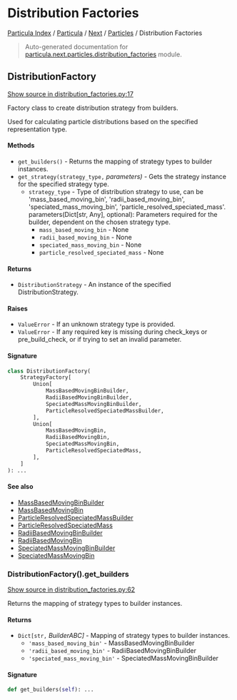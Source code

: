 # Distribution Factories

[Particula Index](../../../README.md#particula-index) / [Particula](../../index.md#particula) / [Next](../index.md#next) / [Particles](./index.md#particles) / Distribution Factories

> Auto-generated documentation for [particula.next.particles.distribution_factories](https://github.com/uncscode/particula/blob/main/particula/next/particles/distribution_factories.py) module.

## DistributionFactory

[Show source in distribution_factories.py:17](https://github.com/uncscode/particula/blob/main/particula/next/particles/distribution_factories.py#L17)

Factory class to create distribution strategy from builders.

Used for calculating particle distributions based on the specified
representation type.

#### Methods

- `get_builders()` - Returns the mapping of strategy types to builder
instances.
- `get_strategy(strategy_type,` *parameters)* - Gets the strategy instance
for the specified strategy type.
    - `strategy_type` - Type of distribution strategy to use, can be
    'mass_based_moving_bin', 'radii_based_moving_bin',
    'speciated_mass_moving_bin', 'particle_resolved_speciated_mass'.
    parameters(Dict[str, Any], optional): Parameters required for the
    builder, dependent on the chosen strategy type.
        - `mass_based_moving_bin` - None
        - `radii_based_moving_bin` - None
        - `speciated_mass_moving_bin` - None
        - `particle_resolved_speciated_mass` - None

#### Returns

- `DistributionStrategy` - An instance of the specified
DistributionStrategy.

#### Raises

- `ValueError` - If an unknown strategy type is provided.
- `ValueError` - If any required key is missing during check_keys or
pre_build_check, or if trying to set an invalid parameter.

#### Signature

```python
class DistributionFactory(
    StrategyFactory[
        Union[
            MassBasedMovingBinBuilder,
            RadiiBasedMovingBinBuilder,
            SpeciatedMassMovingBinBuilder,
            ParticleResolvedSpeciatedMassBuilder,
        ],
        Union[
            MassBasedMovingBin,
            RadiiBasedMovingBin,
            SpeciatedMassMovingBin,
            ParticleResolvedSpeciatedMass,
        ],
    ]
): ...
```

#### See also

- [MassBasedMovingBinBuilder](./distribution_builders.md#massbasedmovingbinbuilder)
- [MassBasedMovingBin](./distribution_strategies.md#massbasedmovingbin)
- [ParticleResolvedSpeciatedMassBuilder](./distribution_builders.md#particleresolvedspeciatedmassbuilder)
- [ParticleResolvedSpeciatedMass](./distribution_strategies.md#particleresolvedspeciatedmass)
- [RadiiBasedMovingBinBuilder](./distribution_builders.md#radiibasedmovingbinbuilder)
- [RadiiBasedMovingBin](./distribution_strategies.md#radiibasedmovingbin)
- [SpeciatedMassMovingBinBuilder](./distribution_builders.md#speciatedmassmovingbinbuilder)
- [SpeciatedMassMovingBin](./distribution_strategies.md#speciatedmassmovingbin)

### DistributionFactory().get_builders

[Show source in distribution_factories.py:62](https://github.com/uncscode/particula/blob/main/particula/next/particles/distribution_factories.py#L62)

Returns the mapping of strategy types to builder instances.

#### Returns

- `Dict[str,` *BuilderABC]* - Mapping of strategy types to builder
instances.
    - `'mass_based_moving_bin'` - MassBasedMovingBinBuilder
    - `'radii_based_moving_bin'` - RadiiBasedMovingBinBuilder
    - `'speciated_mass_moving_bin'` - SpeciatedMassMovingBinBuilder

#### Signature

```python
def get_builders(self): ...
```

